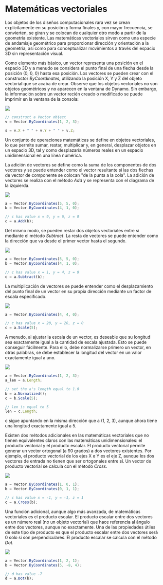 # Matemáticas vectoriales

Los objetos de los diseños computacionales rara vez se crean explícitamente en su posición y forma finales y, con mayor frecuencia, se convierten, se giran y se colocan de cualquier otro modo a partir de la geometría existente. Las matemáticas vectoriales sirven como una especie de andamiaje geométrico para proporcionar dirección y orientación a la geometría, así como para conceptualizar movimientos a través del espacio 3D sin representación visual.

Como elemento más básico, un vector representa una posición en el espacio 3D y a menudo se considera el punto final de una flecha desde la posición (0, 0, 0) hasta esa posición. Los vectores se pueden crear con el constructor *ByCoordinates*, utilizando la posición X, Y y Z del objeto vectorial que se acaba de crear. Observe que los objetos vectoriales no son objetos geométricos y no aparecen en la ventana de Dynamo. Sin embargo, la información sobre un vector recién creado o modificado se puede imprimir en la ventana de la consola:

![](images/12-3/VectorMath_01.png)

```js
// construct a Vector object
v = Vector.ByCoordinates(1, 2, 3);

s = v.X + " " + v.Y + " " + v.Z;
```

Un conjunto de operaciones matemáticas se define en objetos vectoriales, lo que permite sumar, restar, multiplicar y, en general, desplazar objetos en un espacio 3D, tal y como desplazaría números reales en un espacio unidimensional en una línea numérica.

La adición de vectores se define como la suma de los componentes de dos vectores y se puede entender como el vector resultante si las dos flechas de vector de componente se colocan "de la punta a la cola". La adición de vectores se realiza con el método *Add* y se representa con el diagrama de la izquierda.

![](images/12-3/VectorMath_02.png)

```js
a = Vector.ByCoordinates(5, 5, 0);
b = Vector.ByCoordinates(4, 1, 0);

// c has value x = 9, y = 6, z = 0
c = a.Add(b);
```

Del mismo modo, se pueden restar dos objetos vectoriales entre sí mediante el método *Subtract*. La resta de vectores se puede entender como la dirección que va desde el primer vector hasta el segundo.

![](images/12-3/VectorMath_03.png)

```js
a = Vector.ByCoordinates(5, 5, 0);
b = Vector.ByCoordinates(4, 1, 0);

// c has value x = 1, y = 4, z = 0
c = a.Subtract(b);
```

La multiplicación de vectores se puede entender como el desplazamiento del punto final de un vector en su propia dirección mediante un factor de escala especificado.

![](images/12-3/VectorMath_04.png)

```js
a = Vector.ByCoordinates(4, 4, 0);

// c has value x = 20, y = 20, z = 0
c = a.Scale(5);
```

A menudo, al ajustar la escala de un vector, es deseable que su longitud sea exactamente igual a la cantidad de escala ajustada. Esto se puede conseguir fácilmente. Para ello, debe normalizarse primero un vector, en otras palabras, se debe establecer la longitud del vector en un valor exactamente igual a uno.

![](images/12-3/VectorMath_05.png)

```js
a = Vector.ByCoordinates(1, 2, 3);
a_len = a.Length;

// set the a's length equal to 1.0
b = a.Normalized();
c = b.Scale(5);

// len is equal to 5
len = c.Length;
```

c sigue apuntando en la misma dirección que a (1, 2, 3), aunque ahora tiene una longitud exactamente igual a 5.

Existen dos métodos adicionales en las matemáticas vectoriales que no tienen equivalentes claros con las matemáticas unidimensionales: el producto vectorial y el producto escalar. El producto vectorial permite generar un vector ortogonal (a 90 grados) a dos vectores existentes. Por ejemplo, el producto vectorial de los ejes X e Y es el eje Z, aunque los dos vectores de entrada no tienen que ser ortogonales entre sí. Un vector de producto vectorial se calcula con el método *Cross*.

![](images/12-3/VectorMath_06.png)

```js
a = Vector.ByCoordinates(1, 0, 1);
b = Vector.ByCoordinates(0, 1, 1);

// c has value x = -1, y = -1, z = 1
c = a.Cross(b);
```

Una función adicional, aunque algo más avanzada, de matemáticas vectoriales es el producto escalar. El producto escalar entre dos vectores es un número real (no un objeto vectorial) que hace referencia al ángulo entre dos vectores, aunque no exactamente. Una de las propiedades útiles de este tipo de producto es que el producto escalar entre dos vectores será 0 solo si son perpendiculares. El producto escalar se calcula con el método *Dot*.

![](images/12-3/VectorMath_07.png)

```js
a = Vector.ByCoordinates(1, 2, 1);
b = Vector.ByCoordinates(5, -8, 4);

// d has value -7
d = a.Dot(b);
```


